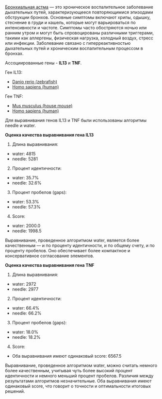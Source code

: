 [Бронхиальная астма](https://omim.org/entry/600807?search=%22bronchial%20asthma%22&highlight=%22%28bronchus%7Cbronchial%29%20asthma%22) — это хроническое воспалительное заболевание дыхательных путей, характеризующееся повторяющимися эпизодами обструкции бронхов. Основные симптомы включают хрипы, одышку, стеснение в груди и кашель, которые могут варьироваться по интенсивности и частоте. Симптомы часто обостряются ночью или ранним утром и могут быть спровоцированы различными триггерами, такими как аллергены, физическая нагрузка, холодный воздух, стресс или инфекции. Заболевание связано с гиперреактивностью дыхательных путей и хроническим воспалительным процессом в бронхах.

Ассоциированные гены - **IL13** и **TNF**.

Ген IL13: 
- [Danio rerio (zebrafish)](https://www.ncbi.nlm.nih.gov/gene/?term=Danio+rerio+il13)
- [Homo sapiens (human)](https://www.ncbi.nlm.nih.gov/gene/3596)

Ген TNF:
- [Mus musculus (house mouse)](https://www.ncbi.nlm.nih.gov/gene/21926)
- [Homo sapiens (human)](https://www.ncbi.nlm.nih.gov/gene/7124)

Для выравнивания генов IL13 и TNF были использованы алгоритмы needle и water.

**Оценка качества выравнивания гена IL13**

1. Длина выравнивания:
- water: 4815
- needle: 5281

2. Процент идентичности:
- water: 35.7%
- needle: 32.6%

3. Процент пробелов (gaps):
- water: 53.3%
- needle: 57.3%

4. Score:
- water: 2000.0
- needle: 1998.5

Выравнивание, проведенное алгоритмом water, является более качественным — и по проценту идентичности, и по общему счету, и по проценту пробелов. Оно обеспечивает более компактное и консервативное согласование элементов.

**Оценка качества выравнивания гена TNF**

1. Длина выравнивания:
- water: 2972
- needle: 2977

2. Процент идентичности:
- water: 66.4%
- needle: 66.2%

3. Процент пробелов (gaps):
- water: 18.0%
- needle: 18.2%

4. Score:
- Оба выравнивания имеют одинаковый score: 6567.5

Выравнивание, проведенное алгоритмом water, можно считать немного более качественным, учитывая чуть более высокий процент идентичности и немного меньший процент пробелов. Различия между результатами алгоритмов незначительные. Оба выравнивания имеют одинаковый score, что говорит о точности и оптимальности итоговых решений.